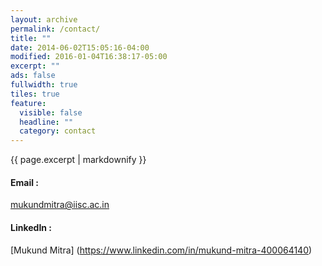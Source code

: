 ```yaml
---
layout: archive
permalink: /contact/
title: ""
date: 2014-06-02T15:05:16-04:00
modified: 2016-01-04T16:38:17-05:00
excerpt: ""
ads: false
fullwidth: true
tiles: true
feature:
  visible: false
  headline: ""
  category: contact
---
```


{{ page.excerpt | markdownify }}

#### Email :
 [mukundmitra@iisc.ac.in](mailto:mukundmitra@iisc.ac.in) <br>

#### LinkedIn : 
  [Mukund Mitra] (https://www.linkedin.com/in/mukund-mitra-400064140)
